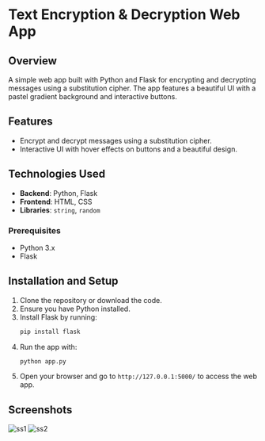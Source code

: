 # Text Encryption & Decryption Web App

## Overview

A simple web app built with Python and Flask for encrypting and decrypting messages using a substitution cipher. The app features a beautiful UI with a pastel gradient background and interactive buttons.


## Features

- Encrypt and decrypt messages using a substitution cipher.
- Interactive UI with hover effects on buttons and a beautiful design.
## Technologies Used

- **Backend**: Python, Flask
- **Frontend**: HTML, CSS
- **Libraries**: `string`, `random`

### Prerequisites

- Python 3.x
- Flask

## Installation and Setup

1. Clone the repository or download the code.
2. Ensure you have Python installed.
3. Install Flask by running:
   ```bash
   pip install flask
   ```
4. Run the app with:
   ```bash
   python app.py
   ```
5. Open your browser and go to `http://127.0.0.1:5000/` to access the web app.

## Screenshots

![ss1](https://github.com/user-attachments/assets/dca87bb5-ab93-4f07-a84f-53bc72cc1e01)
![ss2](https://github.com/user-attachments/assets/129f897b-893e-4c6f-a917-0a94731c6090)

